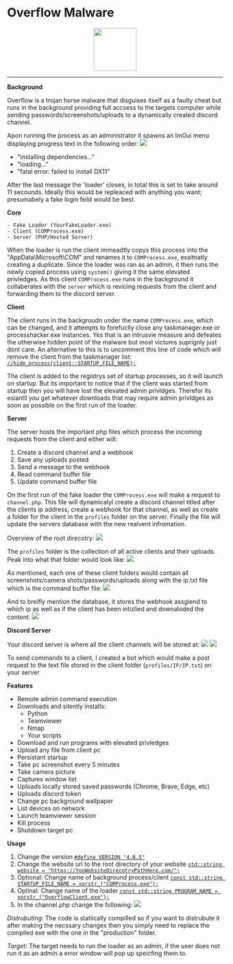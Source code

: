 
# Overflow Malware
<p align="center">
	<img src="https://i.imgur.com/AZO6qU9.png" height="100" width="100">
</p>

 ---
**Background**

Overflow is a trojan horse malware that disguises itself as a faulty cheat but runs in the background providing full accsess to the targets computer while sending passwords/screenshots/uploads to a dynamically created discord channel. 

Apon running the process as an administrator it spawns an ImGui menu displaying progress text in the following order:
<img src="https://i.imgur.com/E81OXew.png">
- "installing dependencies..." 
- "loading..." 
- "fatal error: failed to install DX11" 

After the last message the 'loader' closes, in total this is set to take around 11 secounds. Ideally this would be repleaced with anything you want; presumabely a fake login feild would be best.

**Core**
```
- Fake Loader (YourFakeLoader.exe)
- Client (COMProcess.exe)
- Server (PHP/Hosted Server)
```
When the loader is run the client immeadtly copys this process into the "AppData\Microsoft\COM" and renames it to `COMProcess.exe`, essitnatly creating a duplicate. Since the loader was ran as an admin, it then runs the newly copied process using `system()` giving it the same elevated privledges. As this client `COMProcess.exe` runs in the background it collaberates with the `server` which is revicing requests from the client and forwarding them to the discord server. 

**Client**

The client runs in the backgroudn under the name `COMProcess.exe`, which can be changed, and it attempts to forefuclly close any taskmanager.exe or processhacker.exe instances. Yes that is an intrusvie measure and defeates the otherwise hidden point of the malware but most victums suprignly just dont care. An alternative to this is to uncomment this line of code which will remove the client from the taskmanager list:
[`//hide_process(client::STARTUP_FILE_NAME);`](https://github.com/NMan1/OverflowClient/blob/3308a3f8812036e1c932839257c76c2ccc51991b/main.cpp#L48) 

The client is added to the registrys set of startup processes, so it will launch on startup. But its important to notice that if the client was started from startup then you will have lost the elevated admin privldges. Therefor its esiantll you get whatever downloads that may require admin privldges as soon as possible on the first run of the loader.

**Server**

The server hosts the important php files which process the incoming requests from the client and either will:

 1. Create a discord channel and a webhook
 2. Save any uploads posted
 3. Send a message to the webhook
 4. Read command buffer file
 5. Update command buffer file

On the first run of the fake loader the `COMProcess.exe` will make a request to `channel.php`. This file will dynamicalyl create a discord channel titled after the clients ip address, create a webhook for that channel, as well as create a folder for the client in the `profiles` folder on the server. Finally the file will update the servers database with the new realvent infromation.

Overview of the root direcotry:
<img src="https://i.imgur.com/p3s3EJR.png">

The `profiles` folder is the collection of all active clients and their uploads. Peak into what that folder would look like:
<img src="https://i.imgur.com/69KNNF1.png">

As mentioned, each one of these client folders would contain all screenshots/camera shots/passwords/uploads along with the ip.txt file which is the command buffer file:
<img src="https://i.imgur.com/qI6d4ig.png">

And to breifly mention the database, it stores the webhook assgiend to which ip as well as if the client has been intizlied and downaloded the content.
<img src="https://i.imgur.com/UUqYEM4.png">

**Discord Server**

Your discord server is where all the client channels will be stored at:
<img src="https://i.imgur.com/gyjm2jE.png">
<img src="https://i.imgur.com/JfhsFRR.png">

To send commands to a client, I created a bot which would make a post request to the text file stored in the client folder (`profiles/IP/IP.txt`) on your server

**Features**

 - Remote admin command execution
 - Downloads and silently installs:
	 - Python
	 - Teamviewer
	 - Nmap
	 - Your scripts
 - Download and run programs with elevated privledges
 - Upload any file from client pc
 - Persistant startup
 - Take pc screenshot every 5 minutes
 - Take camera picture
 - Captures window list
 - Uploads locally stored saved passwords (Chrome, Brave, Edge, etc)
 - Uploads discord token
 - Change pc background wallpaper
 - List devices on network
 - Launch teamviewer session 
 - Kill process
 - Shutdown target pc


**Usage**

1. Change the version [```#define VERSION "4.0.5"```](https://github.com/NMan1/OverflowClient/blob/12ad9a8d77ebd66b1b7f601f319da895df7f1316/client/client.h#L5)
2. Change the website url to the root directory of your website [```std::string website = "https://YouWebsiteDirecotryPathHere.com/";```](https://github.com/NMan1/OverflowClient/blob/12ad9a8d77ebd66b1b7f601f319da895df7f1316/utility/requests.cpp#L14)
3. Optional: Change name of background process/client [`const std::string STARTUP_FILE_NAME = xorstr_("COMProcess.exe");`](https://github.com/NMan1/OverflowClient/blob/3308a3f8812036e1c932839257c76c2ccc51991b/client/client.cpp#L17)
4. Optinal: Change name of the loader [`const std::string PROGRAM_NAME = xorstr_("OverflowClient.exe");`](https://github.com/NMan1/OverflowClient/blob/3308a3f8812036e1c932839257c76c2ccc51991b/client/client.cpp#L19)
5. In the channel.php change the following:
	<img src="https://i.imgur.com/humkqG9.png">


*Distrubuting*: The code is statiically compilled so if you want to distrubute it after making the necssary changes then you simply need to replace the compiled exe with the one in the "production" folder. 

*Target*: The target needs to run the loader as an admin, if the user does not run it as an admin a error window will pop up speicfing them to. 



